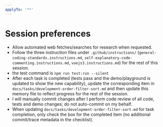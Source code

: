 ```yaml
---
applyTo: '**'
---
```


# Session preferences

- Allow automated web fetches/searches for research when requested.
- Follow the three instruction files under `.github/instructions/` (`general-coding-standards.instructions.md`, `self-explanatory-code-commenting.instructions.md`, `vuejs3.instructions.md`) for the rest of this session.
- the test command is `npm run test:run --silent`
- After each task is completed (tests pass and the demo/playground is updated to show the new capability), update the corresponding item in `docs/tasks/development-order-filter-sort.md` and then update this memory file to reflect progress for the rest of the session.
- I will manually commit changes after I perform code review of all code, tests and demo changes; do not auto-commit on my behalf.
- When updating `docs/tasks/development-order-filter-sort.md` for task completion, only check the box for the completed item (no additional commit/trace metadata in the checklist).
